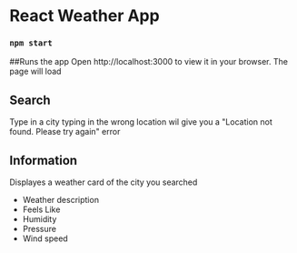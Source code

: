# React Weather App 
### `npm start`

##Runs the app
Open http://localhost:3000 to view it in your browser.
The page will load

## Search
Type in a city
typing in the wrong location wil give you a "Location not found. Please try again" error

## Information
Displayes a weather card of the city you searched 
- Weather description
- Feels Like
- Humidity
- Pressure
- Wind speed
